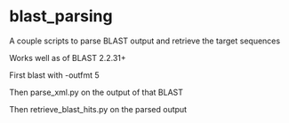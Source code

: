 # blast_parsing
A couple scripts to parse BLAST output and retrieve the target sequences

Works well as of BLAST 2.2.31+

First blast with -outfmt 5

Then parse_xml.py on the output of that BLAST

Then retrieve_blast_hits.py on the parsed output
